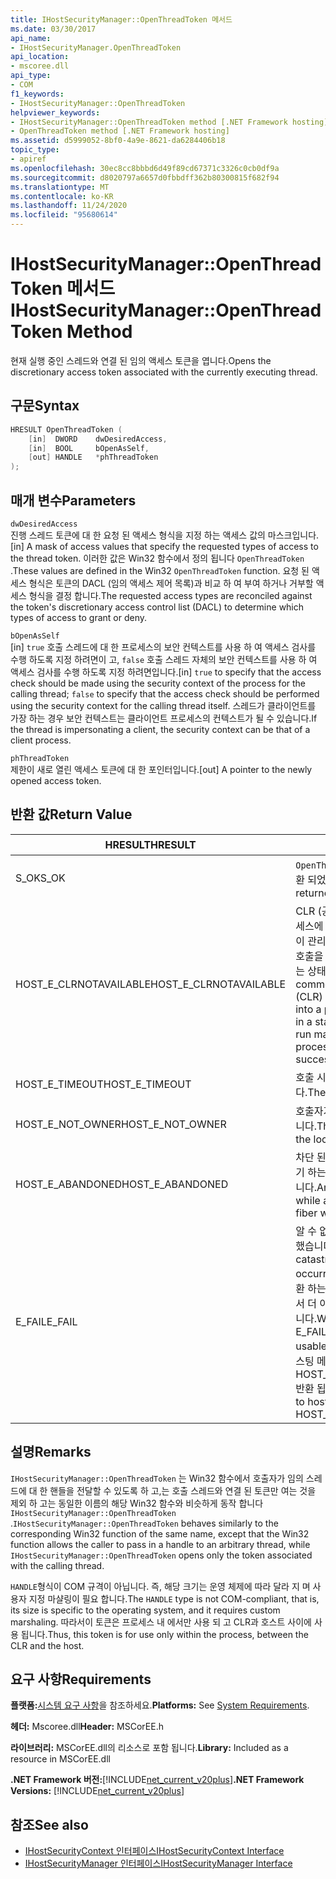 ```yaml
---
title: IHostSecurityManager::OpenThreadToken 메서드
ms.date: 03/30/2017
api_name:
- IHostSecurityManager.OpenThreadToken
api_location:
- mscoree.dll
api_type:
- COM
f1_keywords:
- IHostSecurityManager::OpenThreadToken
helpviewer_keywords:
- IHostSecurityManager::OpenThreadToken method [.NET Framework hosting]
- OpenThreadToken method [.NET Framework hosting]
ms.assetid: d5999052-8bf0-4a9e-8621-da6284406b18
topic_type:
- apiref
ms.openlocfilehash: 30ec8cc8bbbd6d49f89cd67371c3326c0cb0df9a
ms.sourcegitcommit: d8020797a6657d0fbbdff362b80300815f682f94
ms.translationtype: MT
ms.contentlocale: ko-KR
ms.lasthandoff: 11/24/2020
ms.locfileid: "95680614"
---
```

# <a name="ihostsecuritymanageropenthreadtoken-method"></a><span data-ttu-id="282b6-102">IHostSecurityManager::OpenThreadToken 메서드</span><span class="sxs-lookup"><span data-stu-id="282b6-102">IHostSecurityManager::OpenThreadToken Method</span></span>

<span data-ttu-id="282b6-103">현재 실행 중인 스레드와 연결 된 임의 액세스 토큰을 엽니다.</span><span class="sxs-lookup"><span data-stu-id="282b6-103">Opens the discretionary access token associated with the currently executing thread.</span></span>  
  
## <a name="syntax"></a><span data-ttu-id="282b6-104">구문</span><span class="sxs-lookup"><span data-stu-id="282b6-104">Syntax</span></span>  
  
```cpp  
HRESULT OpenThreadToken (  
    [in]  DWORD    dwDesiredAccess,
    [in]  BOOL     bOpenAsSelf,
    [out] HANDLE   *phThreadToken  
);  
```  
  
## <a name="parameters"></a><span data-ttu-id="282b6-105">매개 변수</span><span class="sxs-lookup"><span data-stu-id="282b6-105">Parameters</span></span>  

 `dwDesiredAccess`  
 <span data-ttu-id="282b6-106">진행 스레드 토큰에 대 한 요청 된 액세스 형식을 지정 하는 액세스 값의 마스크입니다.</span><span class="sxs-lookup"><span data-stu-id="282b6-106">[in] A mask of access values that specify the requested types of access to the thread token.</span></span> <span data-ttu-id="282b6-107">이러한 값은 Win32 함수에서 정의 됩니다 `OpenThreadToken` .</span><span class="sxs-lookup"><span data-stu-id="282b6-107">These values are defined in the Win32 `OpenThreadToken` function.</span></span> <span data-ttu-id="282b6-108">요청 된 액세스 형식은 토큰의 DACL (임의 액세스 제어 목록)과 비교 하 여 부여 하거나 거부할 액세스 형식을 결정 합니다.</span><span class="sxs-lookup"><span data-stu-id="282b6-108">The requested access types are reconciled against the token's discretionary access control list (DACL) to determine which types of access to grant or deny.</span></span>  
  
 `bOpenAsSelf`  
 <span data-ttu-id="282b6-109">[in] `true` 호출 스레드에 대 한 프로세스의 보안 컨텍스트를 사용 하 여 액세스 검사를 수행 하도록 지정 하려면이 고, `false` 호출 스레드 자체의 보안 컨텍스트를 사용 하 여 액세스 검사를 수행 하도록 지정 하려면입니다.</span><span class="sxs-lookup"><span data-stu-id="282b6-109">[in] `true` to specify that the access check should be made using the security context of the process for the calling thread; `false` to specify that the access check should be performed using the security context for the calling thread itself.</span></span> <span data-ttu-id="282b6-110">스레드가 클라이언트를 가장 하는 경우 보안 컨텍스트는 클라이언트 프로세스의 컨텍스트가 될 수 있습니다.</span><span class="sxs-lookup"><span data-stu-id="282b6-110">If the thread is impersonating a client, the security context can be that of a client process.</span></span>  
  
 `phThreadToken`  
 <span data-ttu-id="282b6-111">제한이 새로 열린 액세스 토큰에 대 한 포인터입니다.</span><span class="sxs-lookup"><span data-stu-id="282b6-111">[out] A pointer to the newly opened access token.</span></span>  
  
## <a name="return-value"></a><span data-ttu-id="282b6-112">반환 값</span><span class="sxs-lookup"><span data-stu-id="282b6-112">Return Value</span></span>  
  
|<span data-ttu-id="282b6-113">HRESULT</span><span class="sxs-lookup"><span data-stu-id="282b6-113">HRESULT</span></span>|<span data-ttu-id="282b6-114">설명</span><span class="sxs-lookup"><span data-stu-id="282b6-114">Description</span></span>|  
|-------------|-----------------|  
|<span data-ttu-id="282b6-115">S_OK</span><span class="sxs-lookup"><span data-stu-id="282b6-115">S_OK</span></span>|<span data-ttu-id="282b6-116">`OpenThreadToken` 성공적으로 반환 되었습니다.</span><span class="sxs-lookup"><span data-stu-id="282b6-116">`OpenThreadToken` returned successfully.</span></span>|  
|<span data-ttu-id="282b6-117">HOST_E_CLRNOTAVAILABLE</span><span class="sxs-lookup"><span data-stu-id="282b6-117">HOST_E_CLRNOTAVAILABLE</span></span>|<span data-ttu-id="282b6-118">CLR (공용 언어 런타임)이 프로세스에 로드 되지 않았거나 CLR이 관리 코드를 실행할 수 없거나 호출을 성공적으로 처리할 수 없는 상태에 있습니다.</span><span class="sxs-lookup"><span data-stu-id="282b6-118">The common language runtime (CLR) has not been loaded into a process, or the CLR is in a state in which it cannot run managed code or process the call successfully.</span></span>|  
|<span data-ttu-id="282b6-119">HOST_E_TIMEOUT</span><span class="sxs-lookup"><span data-stu-id="282b6-119">HOST_E_TIMEOUT</span></span>|<span data-ttu-id="282b6-120">호출 시간이 초과 되었습니다.</span><span class="sxs-lookup"><span data-stu-id="282b6-120">The call timed out.</span></span>|  
|<span data-ttu-id="282b6-121">HOST_E_NOT_OWNER</span><span class="sxs-lookup"><span data-stu-id="282b6-121">HOST_E_NOT_OWNER</span></span>|<span data-ttu-id="282b6-122">호출자가 잠금을 소유 하지 않습니다.</span><span class="sxs-lookup"><span data-stu-id="282b6-122">The caller does not own the lock.</span></span>|  
|<span data-ttu-id="282b6-123">HOST_E_ABANDONED</span><span class="sxs-lookup"><span data-stu-id="282b6-123">HOST_E_ABANDONED</span></span>|<span data-ttu-id="282b6-124">차단 된 스레드나 파이버에서 대기 하는 동안 이벤트를 취소 했습니다.</span><span class="sxs-lookup"><span data-stu-id="282b6-124">An event was canceled while a blocked thread or fiber was waiting on it.</span></span>|  
|<span data-ttu-id="282b6-125">E_FAIL</span><span class="sxs-lookup"><span data-stu-id="282b6-125">E_FAIL</span></span>|<span data-ttu-id="282b6-126">알 수 없는 치명적인 오류가 발생 했습니다.</span><span class="sxs-lookup"><span data-stu-id="282b6-126">An unknown catastrophic failure occurred.</span></span> <span data-ttu-id="282b6-127">메서드가 E_FAIL 반환 하는 경우 해당 프로세스 내에서 더 이상 CLR을 사용할 수 없습니다.</span><span class="sxs-lookup"><span data-stu-id="282b6-127">When a method returns E_FAIL, the CLR is no longer usable within the process.</span></span> <span data-ttu-id="282b6-128">호스팅 메서드를 이후에 호출 하면 HOST_E_CLRNOTAVAILABLE 반환 됩니다.</span><span class="sxs-lookup"><span data-stu-id="282b6-128">Subsequent calls to hosting methods return HOST_E_CLRNOTAVAILABLE.</span></span>|  
  
## <a name="remarks"></a><span data-ttu-id="282b6-129">설명</span><span class="sxs-lookup"><span data-stu-id="282b6-129">Remarks</span></span>  

 <span data-ttu-id="282b6-130">`IHostSecurityManager::OpenThreadToken` 는 Win32 함수에서 호출자가 임의 스레드에 대 한 핸들을 전달할 수 있도록 하 고,는 호출 스레드와 연결 된 토큰만 여는 것을 제외 하 고는 동일한 이름의 해당 Win32 함수와 비슷하게 동작 합니다 `IHostSecurityManager::OpenThreadToken` .</span><span class="sxs-lookup"><span data-stu-id="282b6-130">`IHostSecurityManager::OpenThreadToken` behaves similarly to the corresponding Win32 function of the same name, except that the Win32 function allows the caller to pass in a handle to an arbitrary thread, while `IHostSecurityManager::OpenThreadToken` opens only the token associated with the calling thread.</span></span>  
  
 <span data-ttu-id="282b6-131">`HANDLE`형식이 COM 규격이 아닙니다. 즉, 해당 크기는 운영 체제에 따라 달라 지 며 사용자 지정 마샬링이 필요 합니다.</span><span class="sxs-lookup"><span data-stu-id="282b6-131">The `HANDLE` type is not COM-compliant, that is, its size is specific to the operating system, and it requires custom marshaling.</span></span> <span data-ttu-id="282b6-132">따라서이 토큰은 프로세스 내 에서만 사용 되 고 CLR과 호스트 사이에 사용 됩니다.</span><span class="sxs-lookup"><span data-stu-id="282b6-132">Thus, this token is for use only within the process, between the CLR and the host.</span></span>  
  
## <a name="requirements"></a><span data-ttu-id="282b6-133">요구 사항</span><span class="sxs-lookup"><span data-stu-id="282b6-133">Requirements</span></span>  

 <span data-ttu-id="282b6-134">**플랫폼:**[시스템 요구 사항](../../get-started/system-requirements.md)을 참조하세요.</span><span class="sxs-lookup"><span data-stu-id="282b6-134">**Platforms:** See [System Requirements](../../get-started/system-requirements.md).</span></span>  
  
 <span data-ttu-id="282b6-135">**헤더:** Mscoree.dll</span><span class="sxs-lookup"><span data-stu-id="282b6-135">**Header:** MSCorEE.h</span></span>  
  
 <span data-ttu-id="282b6-136">**라이브러리:** MSCorEE.dll의 리소스로 포함 됩니다.</span><span class="sxs-lookup"><span data-stu-id="282b6-136">**Library:** Included as a resource in MSCorEE.dll</span></span>  
  
 <span data-ttu-id="282b6-137">**.NET Framework 버전:**[!INCLUDE[net_current_v20plus](../../../../includes/net-current-v20plus-md.md)]</span><span class="sxs-lookup"><span data-stu-id="282b6-137">**.NET Framework Versions:** [!INCLUDE[net_current_v20plus](../../../../includes/net-current-v20plus-md.md)]</span></span>  
  
## <a name="see-also"></a><span data-ttu-id="282b6-138">참조</span><span class="sxs-lookup"><span data-stu-id="282b6-138">See also</span></span>

- [<span data-ttu-id="282b6-139">IHostSecurityContext 인터페이스</span><span class="sxs-lookup"><span data-stu-id="282b6-139">IHostSecurityContext Interface</span></span>](ihostsecuritycontext-interface.md)
- [<span data-ttu-id="282b6-140">IHostSecurityManager 인터페이스</span><span class="sxs-lookup"><span data-stu-id="282b6-140">IHostSecurityManager Interface</span></span>](ihostsecuritymanager-interface.md)
